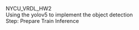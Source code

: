 NYCU_VRDL_HW2  
Using the yolov5 to implement the object detection  
Step: Prepare Train Inference  
